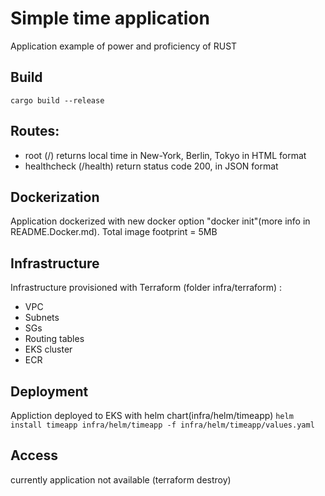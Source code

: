 # Simple time application
Application example of power and proficiency of RUST
## Build
`cargo build --release`
## Routes:
* root (/) returns local time in New-York, Berlin, Tokyo in HTML format
* healthcheck (/health) return status code 200, in JSON format
## Dockerization
Application dockerized with new docker option "docker init"(more info in README.Docker.md). Total image footprint = 5MB
## Infrastructure
Infrastructure provisioned with Terraform (folder infra/terraform) :
* VPC
* Subnets
* SGs
* Routing tables
* EKS cluster
* ECR
## Deployment
Appliction deployed to EKS with helm chart(infra/helm/timeapp)
`helm install timeapp infra/helm/timeapp -f infra/helm/timeapp/values.yaml`
## Access
currently application not available (terraform destroy)
